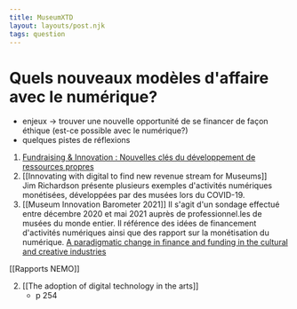 ```yaml
---
title: MuseumXTD
layout: layouts/post.njk
tags: question
---
```

# Quels nouveaux modèles d'affaire avec le numérique?


- enjeux -> trouver une nouvelle opportunité de se financer de façon éthique (est-ce possible avec le numérique?)
- quelques pistes de réflexions

1. [Fundraising & Innovation : Nouvelles clés du développement de ressources propres](https://www.museumconnections.com/archives-2022__trashed/retour-sur-museum-connections-2022/fundraising-innovation-ressources-propres-avenir-musees/)
2. [[Innovating with digital to find new revenue stream for Museums]]    
   Jim Richardson présente plusieurs exemples d'activités numériques monétisées, développées par des musées lors du COVID-19.    
3. [[Museum Innovation Barometer 2021]]
   Il s'agit d'un sondage effectué entre décembre 2020 et mai 2021 auprès de professionnel.les de musées du monde entier. Il référence des idées de financement d'activités numériques ainsi que des rapport sur la monétisation du numérique. 
[A paradigmatic change in finance and funding in the cultural and creative industries](https://economiststalkart.org/2022/06/28/a-paradigmatic-change-in-finance-and-funding-in-the-cultural-and-creative-industries%ef%bf%bc/)


[[Rapports NEMO]]

2. [[The adoption of digital technology in the arts]]
	- p 254

